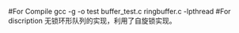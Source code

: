 #For Compile
	gcc -g -o test buffer_test.c ringbuffer.c -lpthread
#For discription
	无锁环形队列的实现，利用了自旋锁实现。
